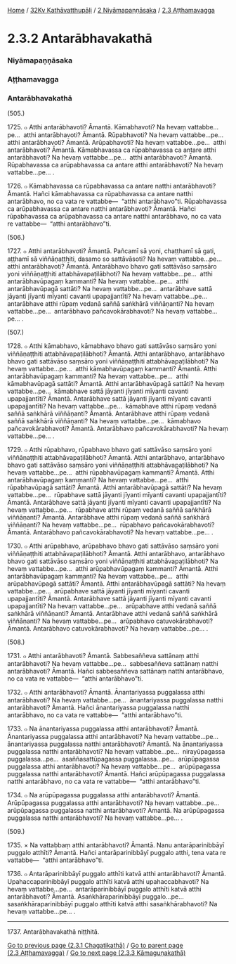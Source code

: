 
[Home](/) / [32Kv Kathāvatthupāḷi](/tipitaka/32Kv.md) / [2 Niyāmapaṇṇāsaka](/tipitaka/32Kv/2.md) / [2.3 Aṭṭhamavagga](/tipitaka/32Kv/2/2.3.md)

# 2.3.2 Antarābhavakathā

### Niyāmapaṇṇāsaka

### Aṭṭhamavagga

### Antarābhavakathā

(505.)

1725\. ๐ Atthi antarābhavoti? Āmantā. Kāmabhavoti? Na hevaṃ vattabbe…pe…  atthi antarābhavoti? Āmantā. Rūpabhavoti? Na hevaṃ vattabbe…pe…  atthi antarābhavoti? Āmantā. Arūpabhavoti? Na hevaṃ vattabbe…pe…  atthi antarābhavoti? Āmantā. Kāmabhavassa ca rūpabhavassa ca antare atthi antarābhavoti? Na hevaṃ vattabbe…pe…  atthi antarābhavoti? Āmantā. Rūpabhavassa ca arūpabhavassa ca antare atthi antarābhavoti? Na hevaṃ vattabbe…pe… .

1726\. ๐ Kāmabhavassa ca rūpabhavassa ca antare natthi antarābhavoti? Āmantā. Hañci kāmabhavassa ca rūpabhavassa ca antare natthi antarābhavo, no ca vata re vattabbe—  “atthi antarābhavo”ti. Rūpabhavassa ca arūpabhavassa ca antare natthi antarābhavoti? Āmantā. Hañci rūpabhavassa ca arūpabhavassa ca antare natthi antarābhavo, no ca vata re vattabbe—  “atthi antarābhavo”ti.

(506.)

1727\. ๐ Atthi antarābhavoti? Āmantā. Pañcamī sā yoni, chaṭṭhamī sā gati, aṭṭhamī sā viññāṇaṭṭhiti, dasamo so sattāvāsoti? Na hevaṃ vattabbe…pe…  atthi antarābhavoti? Āmantā. Antarābhavo bhavo gati sattāvāso saṃsāro yoni viññāṇaṭṭhiti attabhāvapaṭilābhoti? Na hevaṃ vattabbe…pe…  atthi antarābhavūpagaṃ kammanti? Na hevaṃ vattabbe…pe…  atthi antarābhavūpagā sattāti? Na hevaṃ vattabbe…pe…  antarābhave sattā jāyanti jīyanti mīyanti cavanti upapajjantīti? Na hevaṃ vattabbe…pe…  antarābhave atthi rūpaṃ vedanā saññā saṅkhārā viññāṇanti? Na hevaṃ vattabbe…pe…  antarābhavo pañcavokārabhavoti? Na hevaṃ vattabbe…pe… .

(507.)

1728\. ๐ Atthi kāmabhavo, kāmabhavo bhavo gati sattāvāso saṃsāro yoni viññāṇaṭṭhiti attabhāvapaṭilābhoti? Āmantā. Atthi antarābhavo, antarābhavo bhavo gati sattāvāso saṃsāro yoni viññāṇaṭṭhiti attabhāvapaṭilābhoti? Na hevaṃ vattabbe…pe…  atthi kāmabhavūpagaṃ kammanti? Āmantā. Atthi antarābhavūpagaṃ kammanti? Na hevaṃ vattabbe…pe…  atthi kāmabhavūpagā sattāti? Āmantā. Atthi antarābhavūpagā sattāti? Na hevaṃ vattabbe…pe…  kāmabhave sattā jāyanti jīyanti mīyanti cavanti upapajjantīti? Āmantā. Antarābhave sattā jāyanti jīyanti mīyanti cavanti upapajjantīti? Na hevaṃ vattabbe…pe…  kāmabhave atthi rūpaṃ vedanā saññā saṅkhārā viññāṇanti? Āmantā. Antarābhave atthi rūpaṃ vedanā saññā saṅkhārā viññāṇanti? Na hevaṃ vattabbe…pe…  kāmabhavo pañcavokārabhavoti? Āmantā. Antarābhavo pañcavokārabhavoti? Na hevaṃ vattabbe…pe… .

1729\. ๐ Atthi rūpabhavo, rūpabhavo bhavo gati sattāvāso saṃsāro yoni viññāṇaṭṭhiti attabhāvapaṭilābhoti? Āmantā. Atthi antarābhavo, antarābhavo bhavo gati sattāvāso saṃsāro yoni viññāṇaṭṭhiti attabhāvapaṭilābhoti? Na hevaṃ vattabbe…pe…  atthi rūpabhavūpagaṃ kammanti? Āmantā. Atthi antarābhavūpagaṃ kammanti? Na hevaṃ vattabbe…pe…  atthi rūpabhavūpagā sattāti? Āmantā. Atthi antarābhavūpagā sattāti? Na hevaṃ vattabbe…pe…  rūpabhave sattā jāyanti jīyanti mīyanti cavanti upapajjantīti? Āmantā. Antarābhave sattā jāyanti jīyanti mīyanti cavanti upapajjantīti? Na hevaṃ vattabbe…pe…  rūpabhave atthi rūpaṃ vedanā saññā saṅkhārā viññāṇanti? Āmantā. Antarābhave atthi rūpaṃ vedanā saññā saṅkhārā viññāṇanti? Na hevaṃ vattabbe…pe…  rūpabhavo pañcavokārabhavoti? Āmantā. Antarābhavo pañcavokārabhavoti? Na hevaṃ vattabbe…pe… .

1730\. ๐ Atthi arūpabhavo, arūpabhavo bhavo gati sattāvāso saṃsāro yoni viññāṇaṭṭhiti attabhāvapaṭilābhoti? Āmantā. Atthi antarābhavo, antarābhavo bhavo gati sattāvāso saṃsāro yoni viññāṇaṭṭhiti attabhāvapaṭilābhoti? Na hevaṃ vattabbe…pe…  atthi arūpabhavūpagaṃ kammanti? Āmantā. Atthi antarābhavūpagaṃ kammanti? Na hevaṃ vattabbe…pe…  atthi arūpabhavūpagā sattāti? Āmantā. Atthi antarābhavūpagā sattāti? Na hevaṃ vattabbe…pe…  arūpabhave sattā jāyanti jīyanti mīyanti cavanti upapajjantīti? Āmantā. Antarābhave sattā jāyanti jīyanti mīyanti cavanti upapajjantīti? Na hevaṃ vattabbe…pe…  arūpabhave atthi vedanā saññā saṅkhārā viññāṇanti? Āmantā. Antarābhave atthi vedanā saññā saṅkhārā viññāṇanti? Na hevaṃ vattabbe…pe…  arūpabhavo catuvokārabhavoti? Āmantā. Antarābhavo catuvokārabhavoti? Na hevaṃ vattabbe…pe… .

(508.)

1731\. ๐ Atthi antarābhavoti? Āmantā. Sabbesaññeva sattānaṃ atthi antarābhavoti? Na hevaṃ vattabbe…pe…  sabbesaññeva sattānaṃ natthi antarābhavoti? Āmantā. Hañci sabbesaññeva sattānaṃ natthi antarābhavo, no ca vata re vattabbe—  “atthi antarābhavo”ti.

1732\. ๐ Atthi antarābhavoti? Āmantā. Ānantariyassa puggalassa atthi antarābhavoti? Na hevaṃ vattabbe…pe…  ānantariyassa puggalassa natthi antarābhavoti? Āmantā. Hañci ānantariyassa puggalassa natthi antarābhavo, no ca vata re vattabbe—  “atthi antarābhavo”ti.

1733\. ๐ Na ānantariyassa puggalassa atthi antarābhavoti? Āmantā. Ānantariyassa puggalassa atthi antarābhavoti? Na hevaṃ vattabbe…pe…  ānantariyassa puggalassa natthi antarābhavoti? Āmantā. Na ānantariyassa puggalassa natthi antarābhavoti? Na hevaṃ vattabbe…pe…  nirayūpagassa puggalassa…pe…  asaññasattūpagassa puggalassa…pe…  arūpūpagassa puggalassa atthi antarābhavoti? Na hevaṃ vattabbe…pe…  arūpūpagassa puggalassa natthi antarābhavoti? Āmantā. Hañci arūpūpagassa puggalassa natthi antarābhavo, no ca vata re vattabbe—  “atthi antarābhavo”ti.

1734\. ๐ Na arūpūpagassa puggalassa atthi antarābhavoti? Āmantā. Arūpūpagassa puggalassa atthi antarābhavoti? Na hevaṃ vattabbe…pe…  arūpūpagassa puggalassa natthi antarābhavoti? Āmantā. Na arūpūpagassa puggalassa natthi antarābhavoti? Na hevaṃ vattabbe…pe… .

(509.)

1735\. × Na vattabbaṃ atthi antarābhavoti? Āmantā. Nanu antarāparinibbāyī puggalo atthīti? Āmantā. Hañci antarāparinibbāyī puggalo atthi, tena vata re vattabbe—  “atthi antarābhavo”ti.

1736\. ๐ Antarāparinibbāyī puggalo atthīti katvā atthi antarābhavoti? Āmantā. Upahaccaparinibbāyī puggalo atthīti katvā atthi upahaccabhavoti? Na hevaṃ vattabbe…pe…  antarāparinibbāyī puggalo atthīti katvā atthi antarābhavoti? Āmantā. Asaṅkhāraparinibbāyī puggalo…pe…  sasaṅkhāraparinibbāyī puggalo atthīti katvā atthi sasaṅkhārabhavoti? Na hevaṃ vattabbe…pe… .

---

1737\. Antarābhavakathā niṭṭhitā.



[Go to previous page (2.3.1 Chagatikathā)](/tipitaka/32Kv/2/2.3/2.3.1.md) / [Go to parent page (2.3 Aṭṭhamavagga)](/tipitaka/32Kv/2/2.3.md) / [Go to next page (2.3.3 Kāmaguṇakathā)](/tipitaka/32Kv/2/2.3/2.3.3.md)


